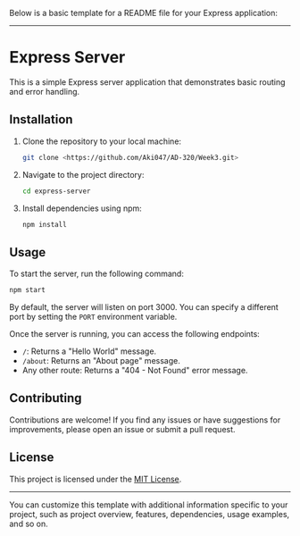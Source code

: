 Below is a basic template for a README file for your Express application:

---

# Express Server

This is a simple Express server application that demonstrates basic routing and error handling.

## Installation

1. Clone the repository to your local machine:
   ```bash
   git clone <https://github.com/Aki047/AD-320/Week3.git>
   ```

2. Navigate to the project directory:
   ```bash
   cd express-server
   ```

3. Install dependencies using npm:
   ```bash
   npm install
   ```

## Usage

To start the server, run the following command:
```bash
npm start
```

By default, the server will listen on port 3000. You can specify a different port by setting the `PORT` environment variable.

Once the server is running, you can access the following endpoints:

- `/`: Returns a "Hello World" message.
- `/about`: Returns an "About page" message.
- Any other route: Returns a "404 - Not Found" error message.

## Contributing

Contributions are welcome! If you find any issues or have suggestions for improvements, please open an issue or submit a pull request.

## License

This project is licensed under the [MIT License](LICENSE).

---

You can customize this template with additional information specific to your project, such as project overview, features, dependencies, usage examples, and so on.

